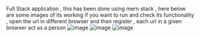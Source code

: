 Full Stack application , this has been done using mern stack , here below are some images of its working
if you want to run and check its functionality , open the url in different browser and then register , each url in a given browser act as a person 
![image](https://github.com/user-attachments/assets/18e851ca-9f31-42ba-a502-840ceba6298d)
![image](https://github.com/user-attachments/assets/5a9bc427-9a99-4c63-8ed3-513e177962ac)
![image](https://github.com/user-attachments/assets/066205f2-60c5-4d5f-b5cb-e25af7280081)


